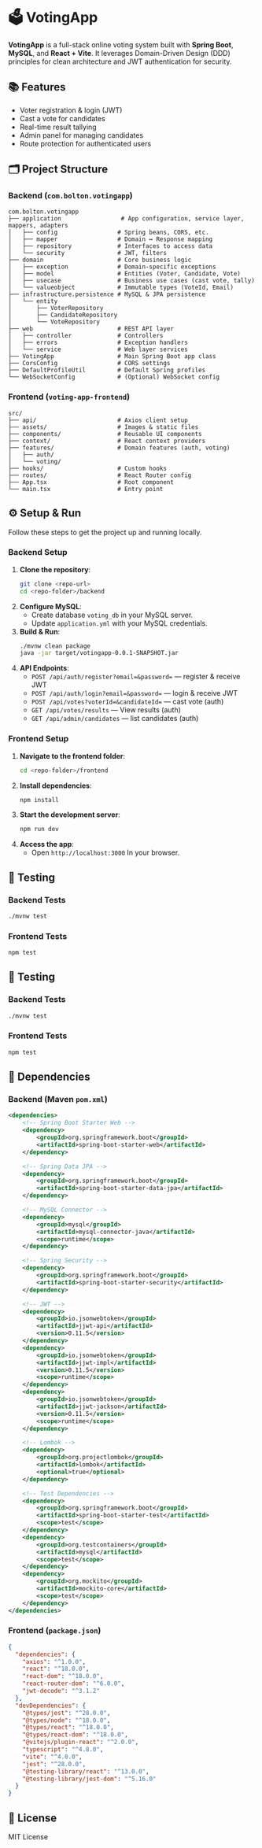 # 🗳️ VotingApp

**VotingApp** is a full-stack online voting system built with **Spring Boot**, **MySQL**, and **React + Vite**. It leverages Domain-Driven Design (DDD) principles for clean architecture and JWT authentication for security.

## 📚 Features

- Voter registration & login (JWT)
- Cast a vote for candidates
- Real-time result tallying
- Admin panel for managing candidates
- Route protection for authenticated users

## 🗂️ Project Structure

### Backend (`com.bolton.votingapp`)

```
com.bolton.votingapp
├── application                 # App configuration, service layer, mappers, adapters
│   ├── config                 # Spring beans, CORS, etc.
│   ├── mapper                 # Domain ↔ Response mapping
│   ├── repository             # Interfaces to access data
│   └── security               # JWT, filters
├── domain                     # Core business logic
│   ├── exception              # Domain-specific exceptions
│   ├── model                  # Entities (Voter, Candidate, Vote)
│   ├── usecase                # Business use cases (cast vote, tally)
│   └── valueobject            # Immutable types (VoteId, Email)
├── infrastructure.persistence # MySQL & JPA persistence
│   └── entity
│       ├── VoterRepository
│       ├── CandidateRepository
│       └── VoteRepository
├── web                        # REST API layer
│   ├── controller             # Controllers
│   ├── errors                 # Exception handlers
│   └── service                # Web layer services
├── VotingApp                  # Main Spring Boot app class
├── CorsConfig                 # CORS settings
├── DefaultProfileUtil         # Default Spring profiles
└── WebSocketConfig            # (Optional) WebSocket config
```

### Frontend (`voting-app-frontend`)

```
src/
├── api/                       # Axios client setup
├── assets/                    # Images & static files
├── components/                # Reusable UI components
├── context/                   # React context providers
├── features/                  # Domain features (auth, voting)
│   ├── auth/
│   └── voting/
├── hooks/                     # Custom hooks
├── routes/                    # React Router config
├── App.tsx                    # Root component
└── main.tsx                   # Entry point
```

## ⚙️ Setup & Run

Follow these steps to get the project up and running locally.

### Backend Setup

1. **Clone the repository**:
   ```bash
   git clone <repo-url>
   cd <repo-folder>/backend
   ```
2. **Configure MySQL**:
    - Create database `voting_db` in your MySQL server.
    - Update `application.yml` with your MySQL credentials.
3. **Build & Run**:
   ```bash
   ./mvnw clean package
   java -jar target/votingapp-0.0.1-SNAPSHOT.jar
   ```
4. **API Endpoints**:
    - `POST /api/auth/register?email=&password=` — register & receive JWT
    - `POST /api/auth/login?email=&password=` — login & receive JWT
    - `POST /api/votes?voterId=&candidateId=` — cast vote (auth)
    - `GET /api/votes/results` — View results (auth)
    - `GET /api/admin/candidates` — list candidates (auth)

### Frontend Setup

1. **Navigate to the frontend folder**:
   ```bash
   cd <repo-folder>/frontend
   ```
2. **Install dependencies**:
   ```bash
   npm install
   ```
3. **Start the development server**:
   ```bash
   npm run dev
   ```
4. **Access the app**:
    - Open `http://localhost:3000` In your browser.

## 🧪 Testing

### Backend Tests

```bash
./mvnw test
```

### Frontend Tests

```bash
npm test
```

## 🧪 Testing

### Backend Tests

```bash
./mvnw test
```

### Frontend Tests

```bash
npm test
```

## 📑 Dependencies

### Backend (Maven `pom.xml`)

```xml
<dependencies>
    <!-- Spring Boot Starter Web -->
    <dependency>
        <groupId>org.springframework.boot</groupId>
        <artifactId>spring-boot-starter-web</artifactId>
    </dependency>

    <!-- Spring Data JPA -->
    <dependency>
        <groupId>org.springframework.boot</groupId>
        <artifactId>spring-boot-starter-data-jpa</artifactId>
    </dependency>

    <!-- MySQL Connector -->
    <dependency>
        <groupId>mysql</groupId>
        <artifactId>mysql-connector-java</artifactId>
        <scope>runtime</scope>
    </dependency>

    <!-- Spring Security -->
    <dependency>
        <groupId>org.springframework.boot</groupId>
        <artifactId>spring-boot-starter-security</artifactId>
    </dependency>

    <!-- JWT -->
    <dependency>
        <groupId>io.jsonwebtoken</groupId>
        <artifactId>jjwt-api</artifactId>
        <version>0.11.5</version>
    </dependency>
    <dependency>
        <groupId>io.jsonwebtoken</groupId>
        <artifactId>jjwt-impl</artifactId>
        <version>0.11.5</version>
        <scope>runtime</scope>
    </dependency>
    <dependency>
        <groupId>io.jsonwebtoken</groupId>
        <artifactId>jjwt-jackson</artifactId>
        <version>0.11.5</version>
        <scope>runtime</scope>
    </dependency>

    <!-- Lombok -->
    <dependency>
        <groupId>org.projectlombok</groupId>
        <artifactId>lombok</artifactId>
        <optional>true</optional>
    </dependency>

    <!-- Test Dependencies -->
    <dependency>
        <groupId>org.springframework.boot</groupId>
        <artifactId>spring-boot-starter-test</artifactId>
        <scope>test</scope>
    </dependency>
    <dependency>
        <groupId>org.testcontainers</groupId>
        <artifactId>mysql</artifactId>
        <scope>test</scope>
    </dependency>
    <dependency>
        <groupId>org.mockito</groupId>
        <artifactId>mockito-core</artifactId>
        <scope>test</scope>
    </dependency>
</dependencies>
```

### Frontend (`package.json`)

```json
{
  "dependencies": {
    "axios": "^1.0.0",
    "react": "^18.0.0",
    "react-dom": "^18.0.0",
    "react-router-dom": "^6.0.0",
    "jwt-decode": "^3.1.2"
  },
  "devDependencies": {
    "@types/jest": "^28.0.0",
    "@types/node": "^18.0.0",
    "@types/react": "^18.0.0",
    "@types/react-dom": "^18.0.0",
    "@vitejs/plugin-react": "^2.0.0",
    "typescript": "^4.8.0",
    "vite": "^4.0.0",
    "jest": "^28.0.0",
    "@testing-library/react": "^13.0.0",
    "@testing-library/jest-dom": "^5.16.0"
  }
}
```

## 📄 License

MIT License

